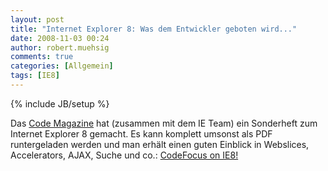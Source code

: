 ```yaml
---
layout: post
title: "Internet Explorer 8: Was dem Entwickler geboten wird..."
date: 2008-11-03 00:24
author: robert.muehsig
comments: true
categories: [Allgemein]
tags: [IE8]
---
```

{% include JB/setup %}
<p>Das <a href="http://www.code-magazine.com/">Code Magazine</a> hat (zusammen mit dem IE Team) ein Sonderheft zum Internet Explorer 8 gemacht. Es kann komplett umsonst als PDF runtergeladen werden und man erhält einen guten Einblick in Webslices, Accelerators, AJAX, Suche und co.: <a href="http://blogs.msdn.com/ie/archive/2008/10/30/hot-off-the-press-codefocus-on-ie8.aspx">CodeFocus on IE8!</a></p>
